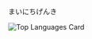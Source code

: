 <p>まいにちげんき</p>

![Top Languages Card](https://github-readme-stats.vercel.app/api/top-langs/?username=hirochan9854&theme=buefy)

